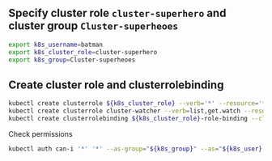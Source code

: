 ## Specify cluster role `cluster-superhero` and cluster group `Cluster-superheoes`

```bash
export k8s_username=batman
export k8s_cluster_role=cluster-superhero
export k8s_group=Cluster-superheoes
```

## Create cluster role and clusterrolebinding

```bash
kubectl create clusterrole ${k8s_cluster_role} --verb='*' --resource='*' # admin role
kubectl create clusterrole cluster-watcher --verb=list,get.watch --resource='*' # read only all resources
kubectl create clusterrolebinding ${k8s_cluster_role}-role-binding --clusterrole=${k8s_cluster_role} --group=${k8s_group}
```

Check permissions

```bash
kubectl auth can-i '*' '*' --as-group="${k8s_group}" --as="${k8s_user}
```
